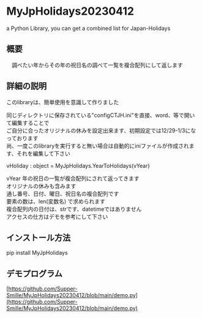 # MyJpHolidays20230412
a Python Library, you can get a combined list for Japan-Holidays


## 概要
　調べたい年からその年の祝日名の調べて一覧を複合配列にして返します<br>
 
##  詳細の説明<br>
このlibraryは、簡単使用を意識して作りました  

同じディレクトリに保存されている"configCTJH.ini"を直接、word、等で開いて編集することで  
ご自分に合ったオリジナルの休みを設定出来ます、初期設定では12/29-1/3になっております  
尚、一度このlibraryを実行すると無い場合は自動的にiniファイルが作成されます、それを編集して下さい  
 
vHoliday : object = MyJpHolidays.YearToHolidays(vYear)  

vYear 年の祝日の一覧が複合配列にされて返ってきます  
オリジナルの休みも含みます  
通し番号、日付、曜日、祝日名の複合配列です  
要素の数は、len(変数名) で求められます  
複合配列内の日付は、strです、datetimeではありません  
アクセスの仕方はデモを参考にして下さい   

## インストール方法  
pip install MyJpHolidays  

## デモプログラム<br>
[https://github.com/Supper-Smille/MyJpHolidays20230412/blob/main/demo.py](https://github.com/Supper-Smille/MyJpHolidays20230412/blob/main/demo.py)
 
    
